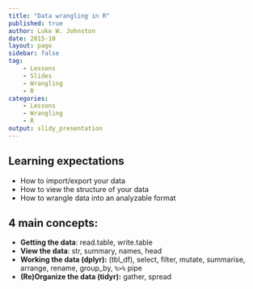 ```yaml
---
title: "Data wrangling in R"
published: true
author: Luke W. Johnston
date: 2015-10
layout: page
sidebar: false
tag:
    - Lessons
    - Slides
    - Wrangling
    - R
categories:
    - Lessons
    - Wrangling
    - R
output: slidy_presentation
---
```


## Learning expectations ##

- How to import/export your data
- How to view the structure of your data
- How to wrangle data into an analyzable format

## 4 main concepts: ##

- **Getting the data**: read.table, write.table
- **View the data**: str, summary, names, head
- **Working the data (dplyr):** (tbl\_df), select, filter, mutate,
  summarise, arrange, rename, group\_by, `%>%` pipe
- **(Re)Organize the data (tidyr):** gather, spread
